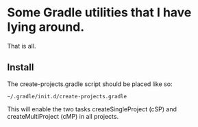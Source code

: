# Some Gradle utilities that I have lying around.

That is all.

## Install

The create-projects.gradle script should be placed like so:

    ~/.gradle/init.d/create-projects.gradle

This will enable the two tasks createSingleProject (cSP) and createMultiProject (cMP) in all projects.